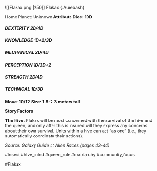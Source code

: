 ![[Flakax.png |250]]
Flakax {.Aurebash}

Home Planet: Unknown
**Attribute Dice: 10D**
##### DEXTERITY 2D/4D
##### KNOWLEDGE 1D+2/3D
##### MECHANICAL 2D/4D
##### PERCEPTION 1D/3D+2
##### STRENGTH 2D/4D
##### TECHNICAL 1D/3D
**Move: 10/12**
**Size: 1.8-2.3 meters tall**

**Story Factors**

**The Hive:** Flakax will be most concerned with the survival of the hive and the queen, and only after this is insured will they express any concerns about their own survival. Units within a hive can act “as one” (i.e., they automatically coordinate their actions).

*Source: Galaxy Guide 4: Alien Races (pages 43-44)*

#insect #hive_mind #queen_rule #matriarchy #community_focus 

#Flakax